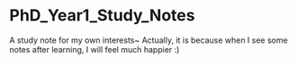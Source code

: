 # PhD_Year1_Study_Notes

A study note for my own interests~ Actually, it is because when I see some notes after learning, I will feel much happier :)

